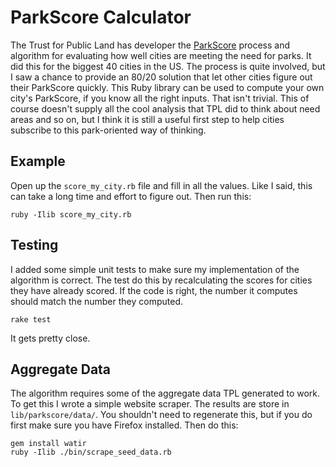 ParkScore Calculator
====================

The Trust for Public Land has developer the [ParkScore](http://parkscore.tpl.org) process and algorithm 
for evaluating how well cities are meeting the need for parks.  It did this for the biggest 40 cities in 
the US.  The process is quite involved, but I saw a chance to provide an 80/20 solution that let other cities
figure out their ParkScore quickly.  This Ruby library can be used to compute your own city's ParkScore,
if you know all the right inputs.  That isn't trivial.  This of course doesn't supply all the cool 
analysis that TPL did to think about need areas and so on, but I think it is still a useful first 
step to help cities subscribe to this park-oriented way of thinking.

Example
-------

Open up the `score_my_city.rb` file and fill in all the values. Like I said, this can take a long time
and effort to figure out.  Then run this:
```
ruby -Ilib score_my_city.rb
```

Testing
-------

I added some simple unit tests to make sure my implementation of the algorithm is correct.  The test
do this by recalculating the scores for cities they have already scored.  If the code is right, the 
number it computes should match the number they computed.

```
rake test
```

It gets pretty close.

Aggregate Data
--------------

The algorithm requires some of the aggregate data TPL generated to work.  To get this I wrote
a simple website scraper.  The results are store in `lib/parkscore/data/`.  You shouldn't need to 
regenerate this, but if you do first make sure you have Firefox installed.  Then do this:

```
gem install watir
ruby -Ilib ./bin/scrape_seed_data.rb 
```
